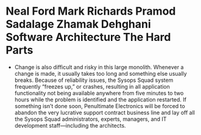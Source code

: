 # Neal Ford Mark Richards Pramod Sadalage Zhamak Dehghani  Software Architecture The Hard Parts
- Change is also difficult and risky in this large monolith. Whenever a change is made, it usually takes too long and something else usually breaks. Because of reliability issues, the Sysops Squad system frequently “freezes up,” or crashes, resulting in all application functionality not being available anywhere from five minutes to two hours while the problem is identified and the application restarted. If something isn’t done soon, Penultimate Electronics will be forced to abandon the very lucrative support contract business line and lay off all the Sysops Squad administrators, experts, managers, and IT development staff—including the architects.
